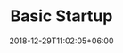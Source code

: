 ---
title: "Basic Startup"
date: 2018-12-29T11:02:05+06:00
# meta description
description: "Getting started with Githaxs."
# type dont remove or customize
type : "doc-category"
layout : "doc-page"
---